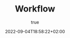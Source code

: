 ---
title: Workflow
description: Steps to produce a new web site with Hugo and Perplex
subtitle: true
date: 2022-09-04T18:58:22+02:00
resources:
  - src: alvaro-reyes-qWwpHwip31M-unsplash.jpg
    name: featured
---